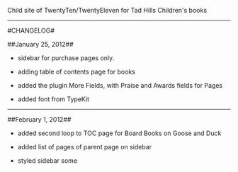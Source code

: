 Child site of TwentyTen/TwentyEleven for Tad Hills Children's books
***

#CHANGELOG#

##January 25, 2012##

- sidebar for purchase pages only.

- adding table of contents page for books

- added the plugin More Fields, with Praise and Awards fields for Pages

- added font from TypeKit

***  
##February 1, 2012##

- added second loop to TOC page for Board Books on Goose and Duck

- added list of pages of parent page on sidebar

- styled sidebar some